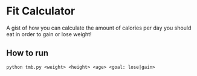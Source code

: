 # Fit Calculator

A gist of how you can calculate the amount of calories per day you should eat in order to gain or lose weight!

## How to run

```
python tmb.py <weight> <height> <age> <goal: lose|gain>
```